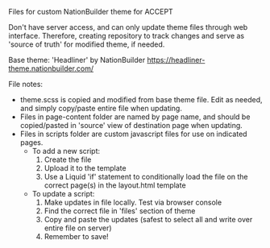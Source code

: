 Files for custom NationBuilder theme for ACCEPT

Don't have server access, and can only update theme files through web interface. Therefore, creating repository to track changes and serve as 'source of truth' for modified theme, if needed.

Base theme: 'Headliner' by NationBuilder https://headliner-theme.nationbuilder.com/

File notes:

* theme.scss is copied and modified from base theme file. Edit as needed, and simply copy/paste entire file when updating.
* Files in page-content folder are named by page name, and should be copied/pasted in 'source' view of destination page when updating.
* Files in scripts folder are custom javascript files for use on indicated pages.
  * To add a new script:
    1. Create the file
    2. Upload it to the template
    3. Use a Liquid 'if' statement to conditionally load the file on the correct page(s) in the layout.html template
  * To update a script:
    1. Make updates in file locally. Test via browser console
    2. Find the correct file in 'files' section of theme
    3. Copy and paste the updates (safest to select all and write over entire file on server)
    4. Remember to save!
